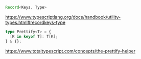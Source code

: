 
```ts
Record<Keys, Type>
```
https://www.typescriptlang.org/docs/handbook/utility-types.html#recordkeys-type


```ts
type Prettify<T> = {
  [K in keyof T]: T[K];
} & {};
```
https://www.totaltypescript.com/concepts/the-prettify-helper
